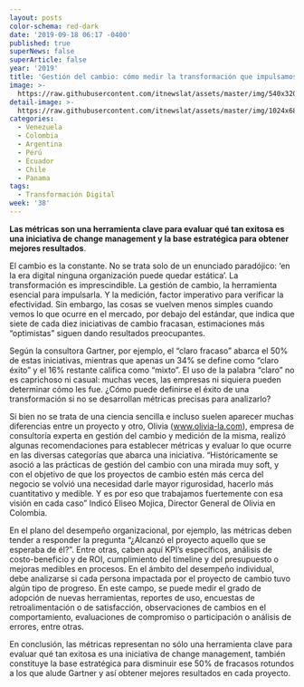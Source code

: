 ```yaml
---
layout: posts
color-schema: red-dark
date: '2019-09-18 06:17 -0400'
published: true
superNews: false
superArticle: false
year: '2019'
title: 'Gestión del cambio: cómo medir la transformación que impulsamos'
image: >-
  https://raw.githubusercontent.com/itnewslat/assets/master/img/540x320/Eliseo-Mojica-p.jpg
detail-image: >-
  https://raw.githubusercontent.com/itnewslat/assets/master/img/1024x680/Eliseo-Mojica-g.jpg
categories:
  - Venezuela
  - Colombia
  - Argentina
  - Perú
  - Ecuador
  - Chile
  - Panama
tags:
  - Transformación Digital
week: '38'
---
```

**Las métricas son una herramienta clave para evaluar qué tan exitosa es una iniciativa de change management y la base estratégica para obtener mejores resultados**.

El cambio es la constante. No se trata solo de un enunciado paradójico: ‘en la era digital ninguna organización puede quedar estática’. La transformación es imprescindible. La gestión de cambio, la herramienta esencial para impulsarla. Y la medición, factor imperativo para verificar la efectividad. Sin embargo, las cosas se vuelven menos simples cuando vemos lo que ocurre en el mercado, por debajo del estándar, que indica que siete de cada diez iniciativas de cambio fracasan, estimaciones más “optimistas” siguen dando resultados preocupantes. 

Según la consultora Gartner, por ejemplo, el “claro fracaso” abarca el 50% de estas iniciativas, mientras que apenas un 34% se define como “claro éxito” y el 16% restante califica como “mixto”. El uso de la palabra “claro” no es caprichoso ni casual: muchas veces, las empresas ni siquiera pueden determinar cómo les fue. ¿Cómo puede definirse el éxito de una transformación si no se desarrollan métricas precisas para analizarlo?

Si bien no se trata de una ciencia sencilla e incluso suelen aparecer muchas diferencias entre un proyecto y otro, Olivia (www.olivia-la.com), empresa de consultoría experta en gestión del cambio y medición de la misma, realizó algunas recomendaciones para establecer métricas y evaluar lo que ocurre en las diversas categorías que abarca una iniciativa. “Históricamente se asoció a las prácticas de gestión del cambio con una mirada muy soft, y con el objetivo de que los proyectos de cambio estén más cerca del negocio se volvió una necesidad darle mayor rigurosidad, hacerlo más cuantitativo y medible. Y es por eso que trabajamos fuertemente con esa visión en cada caso” Indicó Eliseo Mojica, Director General de Olivia en Colombia.

En el plano del desempeño organizacional, por ejemplo, las métricas deben tender a responder la pregunta “¿Alcanzó el proyecto aquello que se esperaba de él?”. Entre otras, caben aquí KPI’s específicos, análisis de costo-beneficio y de ROI, cumplimiento del timeline y del presupuesto o mejoras medibles en procesos. 
En el ámbito del desempeño individual, debe analizarse si cada persona impactada por el proyecto de cambio tuvo algún tipo de progreso. En este campo, se puede medir el grado de adopción de nuevas herramientas, reportes de uso, encuestas de retroalimentación o de satisfacción, observaciones de cambios en el comportamiento, evaluaciones de compromiso o participación o análisis de errores, entre otras.

En conclusión, las métricas representan no sólo una herramienta clave para evaluar qué tan exitosa es una iniciativa de change management, también constituye la base estratégica para disminuir ese 50% de fracasos rotundos a los que alude Gartner y así obtener mejores resultados en cada proyecto.